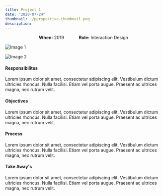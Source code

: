 ```yaml
---
title: Project 1
date: "2020-07-24"
thumbnail: ./perspektive-thumbnail.png
description:
---
```


<p style="text-align:center;"><strong>When:</strong> 2019 <span style="margin:0 20px;">&nbsp;</span><strong>Role:</strong> Interaction Design</p>

![Image 1](./mike-dorner-173503-unsplash.jpg)

<div class="kg-card kg-image-card kg-width-wide">

![Image 2](./mike-dorner-173504-unsplash.jpg)

</div>

<h4>Responsibilites</h4>
<p>Lorem ipsum dolor sit amet, consectetur adipiscing elit. Vestibulum dictum ultricies rhoncus. Nulla facilisi. Etiam vel porta augue. Praesent ac ultrices magna, nec rutrum velit.</p>

<h4>Objectives</h4>
<p>Lorem ipsum dolor sit amet, consectetur adipiscing elit. Vestibulum dictum ultricies rhoncus. Nulla facilisi. Etiam vel porta augue. Praesent ac ultrices magna, nec rutrum velit.</p>

<h4>Process</h4>
<p>Lorem ipsum dolor sit amet, consectetur adipiscing elit. Vestibulum dictum ultricies rhoncus. Nulla facilisi. Etiam vel porta augue. Praesent ac ultrices magna, nec rutrum velit.</p>

<h4>Take Away's</h4>
<p>Lorem ipsum dolor sit amet, consectetur adipiscing elit. Vestibulum dictum ultricies rhoncus. Nulla facilisi. Etiam vel porta augue. Praesent ac ultrices magna, nec rutrum velit.</p>
